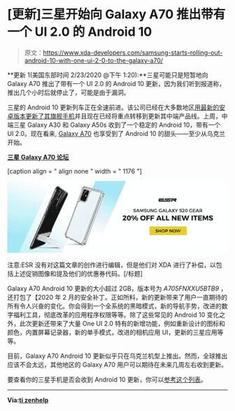 # [更新]三星开始向 Galaxy A70 推出带有一个 UI 2.0 的 Android 10

> 原文：<https://www.xda-developers.com/samsung-starts-rolling-out-android-10-with-one-ui-2-0-to-the-galaxy-a70/>

**更新 1(美国东部时间 2/23/2020 @下午 1:20):**三星可能只是短暂地向 Galaxy A70 推出了带有一个 UI 2.0 的 Android 10 更新，因为我们听到报道称，推出几个小时后就停止了，可能是由于漏洞。

三星的 Android 10 更新列车正在全速前进。该公司已经在大多数地区[用最新的安卓版本](https://www.xda-developers.com/galaxy-s10-stable-android-10-one-ui-2-us/)[更新了其旗舰手机](https://www.xda-developers.com/samsung-galaxy-note-9-stable-android-10-one-ui-2/)并且现在已经将重点转移到更新其中端产品线。上周，中端三星 Galaxy A30 和 Galaxy A50s 收到了一个稳定的 Android 10，带有一个 UI 2.0。现在看来, [Galaxy A70](https://www.xda-developers.com/samsung-galaxy-a70-camera-night-mode/) 也享受到了 Android 10 的甜头——至少从乌克兰开始。

**[三星 Galaxy A70 论坛](https://forum.xda-developers.com/galaxy-a70)**

[caption align = " align none " width = " 1176 "]

[![](img/58d648914895634b2ed9152bb19d4453.png)](http://bit.ly/389gOMV)

注意:ESR 没有对这篇文章的创作进行编辑，但是他们对 XDA 进行了补偿，以包括上述促销图像和提及他们的优惠券代码。[/标题]

Galaxy A70 Android 10 更新的大小超过 2GB，版本号为 *A705FNXXU5BTB9* ，还打包了【2020 年 2 月的安全补丁。正如所料，新的更新带来了用户一直期待的所有令人兴奋的变化。你会得到一个全系统的黑暗模式，新的导航手势，改进的数字福利工具，彻底改革的应用程序权限等等。除了这些常见的 Android 10 变化之外，此次更新还带来了大量 One‌ UI 2.0 特有的新增功能，例如重新设计的图标和颜色，内置屏幕记录器，新的单手模式，改进的相机应用 UI，更新的三星应用等等。

目前，Galaxy A70 Android 10 更新似乎只在乌克兰机型上推出。然而，全球推出应该不会太远，其他地区的 Galaxy A70 用户可以期待在未来几周左右收到更新。

要查看你的三星手机是否会收到 Android 10 更新，你可以[参考这个列表](https://www.xda-developers.com/samsung-reveals-one-ui-2-0-android-10-update-schedule-galaxy-smartphones/)。

* * *

**Via:[ti zenhelp](https://www.tizenhelp.com/galaxy-a70-users-now-receiving-android-10-update/)**